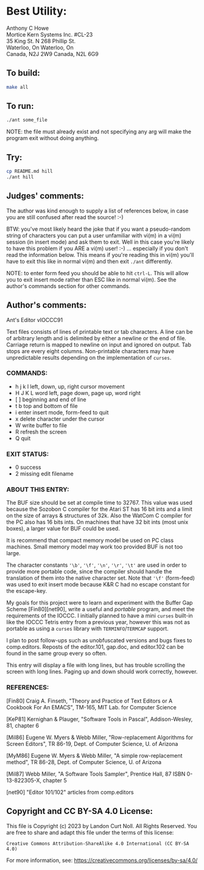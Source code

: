 # Best Utility:

Anthony C Howe  
Mortice Kern Systems Inc.	#CL-23  
35 King St. N			268 Phillip St.  
Waterloo, On			Waterloo, On		 
Canada, N2J 2W9			Canada, N2L 6G9  

## To build:

```sh
make all
```

## To run:

```sh
./ant some_file
```

NOTE: the file must already exist and not specifying any arg will make the
program exit without doing anything.

## Try:

```sh
cp README.md hill
./ant hill
```

## Judges' comments:

The author was kind enough to supply a list of references below,
in case you are still confused after read the source!  :-)

BTW: you've most likely heard the joke that if you want a pseudo-random string
of characters you can put a user unfamiliar with vi(m) in a vi(m) session (in
insert mode) and ask them to exit. Well in this case you're likely to have this
problem if you ARE a vi(m) user! :-) ... especially if you don't read the
information below. This means if you're reading this in vi(m) you'll have to
exit this like in normal vi(m) and then exit `./ant` differently.

NOTE: to enter form feed you should be able to hit `ctrl-L`. This will allow you
to exit insert mode rather than ESC like in normal vi(m). See the author's
commands section for other commands.

## Author's comments:

Ant's Editor vIOCCC91

Text files consists of lines of printable text or tab characters.  A line can be
of arbitrary length and is delimited by either a newline or the end of file.
Carriage return is mapped to newline on input and ignored on output.  Tab stops
are every eight columns.  Non-printable characters may have unpredictable
results depending on the implementation of `curses`.

### COMMANDS:

-    h j k l	    left, down, up, right cursor movement
-    H J K L	    word left, page down, page up, word right
-    [ ]		    beginning and end of line
-    t b		    top and bottom of file
-    i		    enter insert mode, form-feed to quit
-    x		    delete character under the cursor
-    W		    write buffer to file
-    R		    refresh the screen
-    Q		    quit
    
### EXIT STATUS:

-    0		    success
-    2		    missing edit filename


### ABOUT THIS ENTRY:

The BUF size should be set at compile time to 32767.  This value was used
because the Sozobon C compiler for the Atari ST has 16 bit ints and a limit on
the size of arrays & structures of 32k.  Also the WatCom C compiler for the PC
also has 16 bits ints.  On machines that have 32 bit ints (most unix boxes), a
larger value for BUF could be used.

It is recommend that compact memory model be used on PC class machines.  Small
memory model may work too provided BUF is not too large.

The character constants `'\b'`, `'\f'`, `'\n'`, `'\r'`, `'\t'` are used in order
to provide more portable code, since the compiler should handle the translation
of them into the native character set.  Note that `'\f'` (form-feed) was used to
exit insert mode because K&R C had no escape constant for the escape-key.

My goals for this project were to learn and experiment with the 
Buffer Gap Scheme [Fin80][net90], write a useful and *portable* 
program, and meet the requirements of the IOCCC.  I initially 
planned to have a mini `curses` built-in like the IOCCC Tetris entry 
from a previous year, however this was not as portable as using a
`curses` library with `TERMINFO`/`TERMCAP` support.  

I plan to post follow-ups such as unobfuscated versions and bugs fixes to
comp.editors.  Reposts of the editor.101, gap.doc, and editor.102 can be found
in the same group every so often.

This entry will display a file with long lines, but has trouble scrolling the
screen with long lines.  Paging up and down should work correctly, however.

### REFERENCES:

[Fin80]	Craig A. Finseth, "Theory and Practice of Text Editors or 
	A Cookbook For An EMACS", TM-165, MIT Lab. for Computer 
	Science

[KeP81]	Kernighan & Plauger, "Software Tools in Pascal", 
	Addison-Wesley, 81, chapter 6

[Mil86]	Eugene W. Myers & Webb Miller, "Row-replacement Algorithms
	for Screen Editors", TR 86-19, Dept. of Computer Science, 
	U. of Arizona

[MyM86]	Eugene W. Myers & Webb Miller, "A simple row-replacement 
	method", TR 86-28, Dept. of Computer Science, U. of Arizona

[Mil87]	Webb Miller, "A Software Tools Sampler", Prentice Hall, 87
	ISBN 0-13-822305-X, chapter 5

[net90]	"Editor 101/102" articles from comp.editors

## Copyright and CC BY-SA 4.0 License:

This file is Copyright (c) 2023 by Landon Curt Noll.  All Rights Reserved.
You are free to share and adapt this file under the terms of this license:

    Creative Commons Attribution-ShareAlike 4.0 International (CC BY-SA 4.0)

For more information, see: https://creativecommons.org/licenses/by-sa/4.0/
